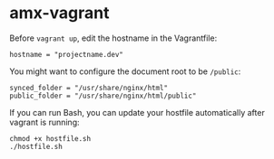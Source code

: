 # amx-vagrant

Before `vagrant up`, edit the hostname in the Vagrantfile:

`hostname = "projectname.dev"`

You might want to configure the document root to be `/public`:

	synced_folder = "/usr/share/nginx/html"
	public_folder = "/usr/share/nginx/html/public"

If you can run Bash, you can update your hostfile automatically after vagrant is running:

	chmod +x hostfile.sh
	./hostfile.sh
